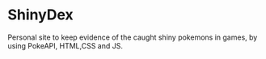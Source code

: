 # ShinyDex
Personal site to keep evidence of the caught shiny pokemons in games, by using PokeAPI, HTML,CSS and JS.
